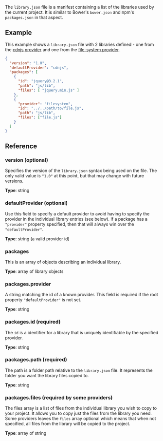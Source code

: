 The `library.json` file is a manifest containing a list of the libraries used by the current project. It is similar to Bower's `bower.json` and npm's `packages.json` in that aspect.

## Example
This example shows a `library.json` file with 2 libraries defined - one from the [cdnjs provider](cdnjs-provider) and one from the [file-system provider](file-system-provider).

```json
{
  "version": "1.0",
  "defaultProvider": "cdnjs",
  "packages": [
    {
      "id": "jquery@3.2.1",
      "path": "js/lib",
      "files": [ "jquery.min.js" ]
    },
    {
      "provider": "filesystem",
      "id": "../../path/to/file.js",
      "path": "js/lib",
      "files": ["file.js"]
    }
  ]
}
```

## Reference

### version (optional)
Specifies the version of the `library.json` syntax being used on the file. The only valid value is `"1.0"` at this point, but that may change with future versions.

**Type**: string

### defaultProvider (optional)
Use this field to specify a default provider to avoid having to specify the provider in the individual library entries (see below). If a package has a `"provider"` property specified, then that will always win over the `"defaultProvider"`.

**Type**: string (a valid provider id)

### packages
This is an array of objects describing an individual library.

**Type**: array of library objects

### packages.provider
A string matching the id of a known provider. This field is required if the root property `"defaultProvider"` is not set.

**Type**: string

### packages.id (required)
The `id` is a identifier for a library that is uniquely identifiable by the specified provider.

**Type**: string

### packages.path (required)
The path is a folder path relative to the `library.json` file. It represents the folder you want the library files copied to.

**Type**: string

### packages.files (required by some providers)
The files array is a list of files from the individual library you wish to copy to your project. It allows you to copy just the files from the library you need. Some providers leaves the `files` array optional which means that when not specified, all files from the library will be copied to the project.

**Type**: array of string